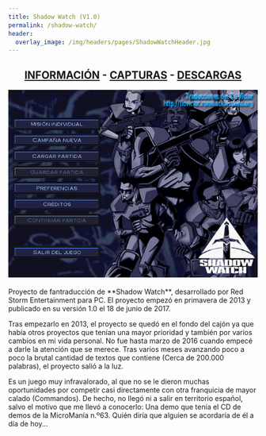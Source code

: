 ```yaml
---
title: Shadow Watch (V1.0)
permalink: /shadow-watch/
header:
  overlay_image: /img/headers/pages/ShadowWatchHeader.jpg
---
```

<h2 style="text-align: center;"><strong><a href="/shadow-watch/informacion/">INFORMACIÓN</a> - <a href="/shadow-watch/capturas/">CAPTURAS</a> - <a href="/shadow-watch/descargar/">DESCARGAS</a></strong></h2>

<center><img src="/img/2017/06/MenuPrincipal.jpg" alt="Shadow Watch para PC" /></center>
<br>
Proyecto de fantraducción de **Shadow Watch**, desarrollado por Red Storm Entertainment para PC. 
El proyecto empezó en primavera de 2013 y publicado en su versión 1.0 el 18 de junio de 2017.

Tras empezarlo en 2013, el proyecto se quedó en el fondo del cajón ya que había otros proyectos 
que tenían una mayor prioridad y también por varios cambios en mi vida personal. No fue hasta marzo de 2016 
cuando empecé a darle la atención que se merece. Tras varios meses avanzando poco a poco la brutal cantidad 
de textos que contiene (Cerca de 200.000 palabras), el proyecto salió a la luz.

Es un juego muy infravalorado, al que no se le dieron muchas oportunidades por competir casi directamente 
con otra franquicia de mayor calado (Commandos). De hecho, no llegó ni a salir en territorio español, salvo 
el motivo que me llevó a conocerlo: Una demo que tenía el CD de demos de la MicroManía n.º63. Quién diría 
que alguien se acordaría de él a día de hoy...